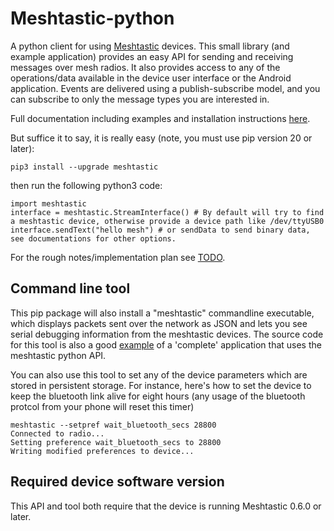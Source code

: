 # Meshtastic-python

A python client for using [Meshtastic](https://www.meshtastic.org) devices. This small library (and example application) provides an easy API for sending and receiving messages over mesh radios. It also provides access to any of the operations/data available in the device user interface or the Android application. Events are delivered using a publish-subscribe model, and you can subscribe to only the message types you are interested in.

Full documentation including examples and installation instructions [here](https://meshtastic.github.io/Meshtastic-python/meshtastic/index.html).

But suffice it to say, it is really easy (note, you must use pip version 20 or later):

```
pip3 install --upgrade meshtastic
```

then run the following python3 code:

```
import meshtastic
interface = meshtastic.StreamInterface() # By default will try to find a meshtastic device, otherwise provide a device path like /dev/ttyUSB0
interface.sendText("hello mesh") # or sendData to send binary data, see documentations for other options.
```

For the rough notes/implementation plan see [TODO](https://github.com/meshtastic/Meshtastic-python/blob/master/TODO.md).

## Command line tool

This pip package will also install a "meshtastic" commandline executable, which displays packets sent over the network as JSON and lets you see serial debugging information from the meshtastic devices. The source code for this tool is also a good [example](https://github.com/meshtastic/Meshtastic-python/blob/master/meshtastic/__main__.py) of a 'complete' application that uses the meshtastic python API.

You can also use this tool to set any of the device parameters which are stored in persistent storage. For instance, here's how to set the device
to keep the bluetooth link alive for eight hours (any usage of the bluetooth protcol from your phone will reset this timer)

```
meshtastic --setpref wait_bluetooth_secs 28800
Connected to radio...
Setting preference wait_bluetooth_secs to 28800
Writing modified preferences to device...
```

## Required device software version

This API and tool both require that the device is running Meshtastic 0.6.0 or later.
